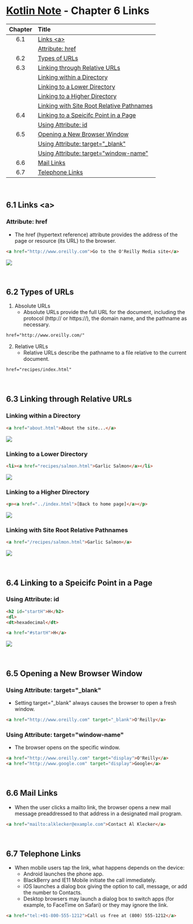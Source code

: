 # [Kotlin Note](../../README.md) - Chapter 6 Links
| Chapter | Title |
| :-: | :- |
| 6.1 | [Links \<a>](#61-links-a) |
|  | [Attribute: href](#attribute-href) |
| 6.2 | [Types of URLs](#62-types-of-urls) |
| 6.3 | [Linking through Relative URLs](#63-linking-through-relative-urls) |
|  | [Linking within a Directory](#linking-within-a-directory) |
|  | [Linking to a Lower Directory](#linking-to-a-lower-directory) |
|  | [Linking to a Higher Directory](#linking-to-a-higher-directory) |
|  | [Linking with Site Root Relative Pathnames](#linking-with-site-root-relative-pathnames) |
| 6.4 | [Linking to a Speicifc Point in a Page](#64-linking-to-a-speicifc-point-in-a-page) |
|  | [Using Attribute: id](#using-attribute-id) |
| 6.5 | [Opening a New Browser Window](#65-opening-a-new-browser-window) |
|  | [Using Attribute: target="_blank"](#using-attribute-target_blank) |
|  | [Using Attribute: target="window-name"](#using-attribute-targetwindow-name) |
| 6.6 | [Mail Links](#66-mail-links) |
| 6.7 | [Telephone Links](#67-telephone-links) |

<br>

## 6.1 Links \<a>
### Attribute: href
- The href (hypertext reference) attribute provides the address of the page or resource (its URL) to the browser.
```html
<a href="http://www.oreilly.com">Go to the O'Reilly Media site</a>
```
![](../../images/Part-I/image-6-1.PNG)

<br>

## 6.2 Types of URLs
1. Absolute URLs
    - Absolute URLs provide the full URL for the document, including the protocol (http:// or https://), the domain name, and the pathname as necessary.
```html
href="http://www.oreilly.com/"
```

2. Relative URLs
    - Relative URLs describe the pathname to a file relative to the current document.
```html
href="recipes/index.html"
```

<br>

## 6.3 Linking through Relative URLs
### Linking within a Directory
```html
<a href="about.html">About the site...</a>
```
![](../../images/Part-I/image-6-2.PNG)

### Linking to a Lower Directory
```html
<li><a href="recipes/salmon.html">Garlic Salmon</a></li>
```
![](../../images/Part-I/image-6-3.PNG)

### Linking to a Higher Directory
```html
<p><a href="../index.html">[Back to home page]</a></p>
```
![](../../images/Part-I/image-6-4.PNG)

### Linking with Site Root Relative Pathnames
```html
<a href="/recipes/salmon.html">Garlic Salmon</a>
```
![](../../images/Part-I/image-6-5.PNG)

<br>

## 6.4 Linking to a Speicifc Point in a Page
### Using Attribute: id
```html
<h2 id="startH">H</h2>
<dl>
<dt>hexadecimal</dt>
```
```html
<a href="#startH">H</a>
```
![](../../images/Part-I/image-6-6.PNG)

<br>

## 6.5 Opening a New Browser Window
### Using Attribute: target="_blank"
- Setting target="_blank" always causes the browser to open a fresh window.
```html
<a href="http://www.oreilly.com" target="_blank">O'Reilly</a>
```

### Using Attribute: target="window-name"
- The browser opens on the specific window.
```html
<a href="http://www.oreilly.com" target="display">O'Reilly</a>
<a href="http://www.google.com" target="display">Google</a>
```

<br>

## 6.6 Mail Links
- When the user clicks a mailto link, the browser opens a new mail message preaddressed to that address in a designated mail program.
```html
<a href="mailto:alklecker@example.com">Contact Al Klecker</a>
```

<br>

## 6.7 Telephone Links
- When mobile users tap the link, what happens depends on the device:
    - Android launches the phone app.
    - BlackBerry and IE11 Mobile initiate the call immediately.
    - iOS launches a dialog box giving the option to call, message, or add the number to Contacts.
    - Desktop browsers may launch a dialog box to switch apps (for example, to FaceTime on Safari) or they may ignore the link.
```html
<a href="tel:+01-800-555-1212">Call us free at (800) 555-1212</a>
```

<br>
